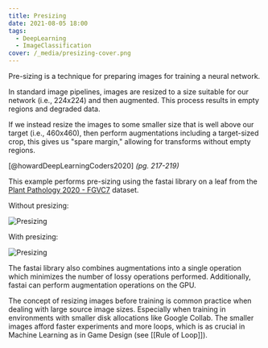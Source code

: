 ```yaml
---
title: Presizing
date: 2021-08-05 18:00
tags:
  - DeepLearning
  - ImageClassification
cover: /_media/presizing-cover.png
---
```


Pre-sizing is a technique for preparing images for training a neural network.

In standard image pipelines, images are resized to a size suitable for our network (i.e., 224x224) and then augmented. This process results in empty regions and degraded data.

If we instead resize the images to some smaller size that is well above our target (i.e., 460x460), then perform augmentations including a target-sized crop, this gives us "spare margin," allowing for transforms without empty regions.

[@howardDeepLearningCoders2020] *(pg. 217-219)*

This example performs pre-sizing using the fastai library on a leaf from the [Plant Pathology 2020 - FGVC7](https://www.kaggle.com/c/plant-pathology-2020-fgvc7) dataset.

Without presizing:

![Presizing](/_media/presizing-standard-aug.png)

With presizing:

![Presizing](/_media/presizing-cover.png)

The fastai library also combines augmentations into a single operation which minimizes the number of lossy operations performed. Additionally, fastai can perform augmentation operations on the GPU.

The concept of resizing images before training is common practice when dealing with large source image sizes. Especially when training in environments with smaller disk allocations like Google Collab. The smaller images afford faster experiments and more loops, which is as crucial in Machine Learning as in Game Design (see [[Rule of Loop]]).